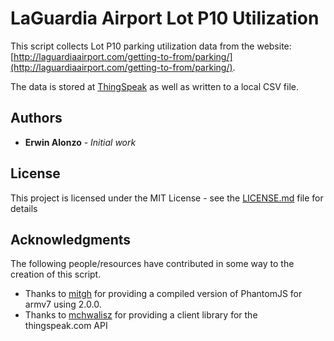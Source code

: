 # LaGuardia Airport Lot P10 Utilization

This script collects Lot P10 parking utilization data from the website: [http://laguardiaairport.com/getting-to-from/parking/](http://laguardiaairport.com/getting-to-from/parking/). 

The data is stored at [ThingSpeak](https://thingspeak.com/channels/174364) as well as written to a local CSV file.

## Authors

* **Erwin Alonzo** - *Initial work*

## License

This project is licensed under the MIT License - see the [LICENSE.md](LICENSE.md) file for details

## Acknowledgments

The following people/resources have contributed in some way to the creation of this script.

* Thanks to [mitgh](https://github.com/mitghi/phantomjs-2.0.0-armv7) for providing a compiled version of PhantomJS for armv7 using 2.0.0.
* Thanks to [mchwalisz](https://github.com/mchwalisz/thingspeak) for providing a client library for the thingspeak.com API